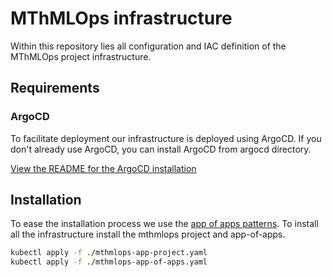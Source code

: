 # MThMLOps infrastructure
Within this repository lies all configuration and IAC definition of the MThMLOps project infrastructure.

## Requirements

### ArgoCD

To facilitate deployment our infrastructure is deployed using ArgoCD.
If you don't already use ArgoCD, you can install ArgoCD from argocd directory.

[View the README for the ArgoCD installation](./argocd/README.md)

## Installation

To ease the installation process we use the 
[app of apps patterns](https://argo-cd.readthedocs.io/en/latest/operator-manual/cluster-bootstrapping/#app-of-apps-pattern).
To install all the infrastructure install the mthmlops project and app-of-apps.

```bash
kubectl apply -f ./mthmlops-app-project.yaml
kubectl apply -f ./mthmlops-app-of-apps.yaml
```


